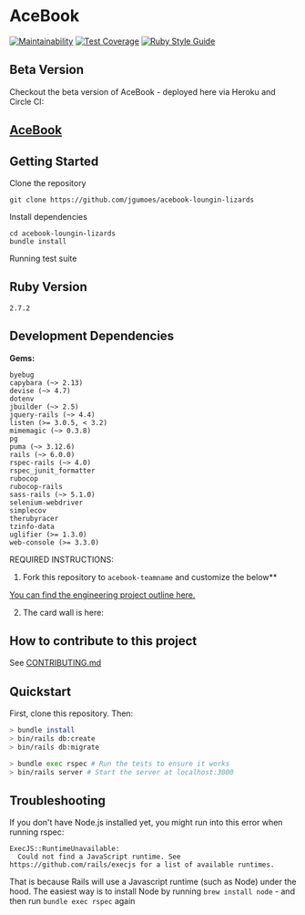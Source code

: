 # AceBook
[![Maintainability](https://api.codeclimate.com/v1/badges/394792d5ea375ab45585/maintainability)](https://codeclimate.com/github/jgumoes/acebook-loungin-lizards/maintainability)
[![Test Coverage](https://api.codeclimate.com/v1/badges/394792d5ea375ab45585/test_coverage)](https://codeclimate.com/github/jgumoes/acebook-loungin-lizards/test_coverage)
[![Ruby Style Guide](https://img.shields.io/badge/code_style-rubocop-brightgreen.svg)](https://github.com/rubocop/rubocop)

## Beta Version

Checkout the beta version of AceBook - deployed here via Heroku and Circle CI:

[AceBook](https://aqueous-thicket-94433.herokuapp.com/)
-------------------------------------------------------

## Getting Started

Clone the repository

```shell
git clone https://github.com/jgumoes/acebook-loungin-lizards
```

Install dependencies

```shell
cd acebook-loungin-lizards
bundle install
```

Running test suite

## Ruby Version

`2.7.2`

## Development Dependencies

**Gems:**

```
byebug
capybara (~> 2.13)
devise (~> 4.7)
dotenv
jbuilder (~> 2.5)
jquery-rails (~> 4.4)
listen (>= 3.0.5, < 3.2)
mimemagic (~> 0.3.8)
pg
puma (~> 3.12.6)
rails (~> 6.0.0)
rspec-rails (~> 4.0)
rspec_junit_formatter
rubocop
rubocop-rails
sass-rails (~> 5.1.0)
selenium-webdriver
simplecov
therubyracer
tzinfo-data
uglifier (>= 1.3.0)
web-console (>= 3.3.0)
```

REQUIRED INSTRUCTIONS:

1. Fork this repository to `acebook-teamname` and customize
the below**

[You can find the engineering project outline here.](https://github.com/makersacademy/course/tree/master/engineering_projects/rails)

2. The card wall is here: <please update>

## How to contribute to this project
See [CONTRIBUTING.md](CONTRIBUTING.md)

## Quickstart

First, clone this repository. Then:

```bash
> bundle install
> bin/rails db:create
> bin/rails db:migrate

> bundle exec rspec # Run the tests to ensure it works
> bin/rails server # Start the server at localhost:3000
```

## Troubleshooting

If you don't have Node.js installed yet, you might run into this error when running rspec:
```
ExecJS::RuntimeUnavailable:
  Could not find a JavaScript runtime. See https://github.com/rails/execjs for a list of available runtimes.
 ```
That is because Rails will use a Javascript runtime (such as Node) under the hood. The easiest way is to install Node by running `brew install node` -
and then run `bundle exec rspec` again
